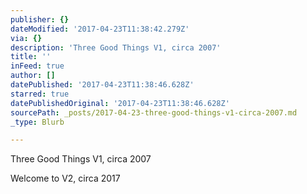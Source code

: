 ```yaml
---
publisher: {}
dateModified: '2017-04-23T11:38:42.279Z'
via: {}
description: 'Three Good Things V1, circa 2007'
title: ''
inFeed: true
author: []
datePublished: '2017-04-23T11:38:46.628Z'
starred: true
datePublishedOriginal: '2017-04-23T11:38:46.628Z'
sourcePath: _posts/2017-04-23-three-good-things-v1-circa-2007.md
_type: Blurb

---
```

Three Good Things V1, circa 2007

Welcome to V2, circa 2017